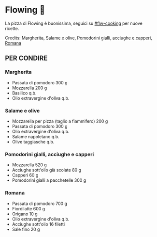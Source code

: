 # Flowing 🍕

La pizza di Flowing è buonissima, seguici su [#flw-cooking]() per nuove ricette.

Credits: [Margherita](https://ricette.giallozafferano.it/Pizza-Margherita.html), [Salame e olive](https://ricette.giallozafferano.it/Pizza-con-salame-e-olive.html), [Pomodorini gialli, acciughe e capperi](https://ricette.giallozafferano.it/Pizza-con-pomodorini-gialli-acciughe-e-capperi.html), [Romana](https://ricette.giallozafferano.it/Pizza-Romana.html) 

## PER CONDIRE

### Margherita

- Passata di pomodoro 300 g
- Mozzarella 200 g
- Basilico q.b.
- Olio extravergine d'oliva q.b.

### Salame e olive

- Mozzarella per pizza (taglio a fiammifero) 200 g
- Passata di pomodoro 300 g
- Olio extravergine d'oliva q.b.
- Salame napoletano q.b.
- Olive taggiasche q.b.

### Pomodorini gialli, acciughe e capperi

- Mozzarella 520 g
- Acciughe sott'olio già scolate 80 g
- Capperi 60 g
- Pomodorini gialli a pacchetelle 300 g

### Romana

- Passata di pomodoro 700 g
- Fiordilatte 600 g
- Origano 10 g
- Olio extravergine d'oliva q.b.
- Acciughe sott'olio 16 filetti
- Sale fino 20 g
